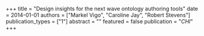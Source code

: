 +++
title = "Design insights for the next wave ontology authoring tools"
date = 2014-01-01
authors = ["Markel Vigo", "Caroline Jay", "Robert Stevens"]
publication_types = ["1"]
abstract = ""
featured = false
publication = "*CHI*"
+++

